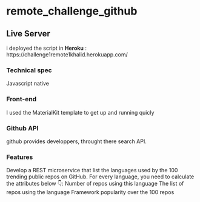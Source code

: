 # remote_challenge_github

<h2>Live Server</h2>
i deployed the script in <strong>Heroku</strong> : https://challenge1remote1khalid.herokuapp.com/

<h3>Technical spec</h3>
Javascript native
<h3>Front-end</h3>
I used the MaterialKit template to get up and running quicly

<h3>Github API</h3>
github provides developpers, throught there search API. 

<h3>Features</h3>
Develop a REST microservice that list the languages used by the 100 trending public repos on GitHub.
For every language, you need to calculate the attributes below 👇:
Number of repos using this language
The list of repos using the language
Framework popularity over the 100 repos
